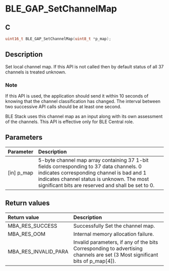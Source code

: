 # BLE_GAP_SetChannelMap

## C

```c
uint16_t BLE_GAP_SetChannelMap(uint8_t *p_map);
```

## Description

Set local channel map. If this API is not called then by default status of all 37 channels is treated unknown.

### Note

If this API is used, the application should send it within 10 seconds of knowing that the channel
classification has changed. The interval between two successive API calls should be at least one second.

BLE Stack uses this channel map as an input along with its own assessment of the channels.
This API is effective only for BLE Central role.

## Parameters

|Parameter|Description|
|:---|:---|
|\[in\] p_map|5-byte channel map array containing 37 1-bit fields corresponding to 37 data channels. 0 indicates corresponding channel is bad and 1 indicates channel status is unknown.  The most significant bits are reserved and shall be set to 0.|

## Return values

|Return value|Description|
|:---|:---|
MBA_RES_SUCCESS|Successfully Set the channel map.|
MBA_RES_OOM|Internal memory allocation failure.|
MBA_RES_INVALID_PARA|Invalid parameters, if any of the bits Corresponding to advertising channels are set (3 Most significant bits of p_map[4]).|
